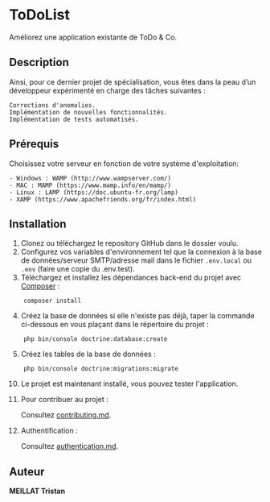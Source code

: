# ToDoList

Améliorez une application existante de ToDo & Co.

## Description

Ainsi, pour ce dernier projet de spécialisation, vous êtes dans la peau d’un développeur expérimenté en charge des tâches suivantes :
```
Corrections d'anomalies. 
Implémentation de nouvelles fonctionnalités.
Implémentation de tests automatisés.
```

## Prérequis

Choisissez votre serveur en fonction de votre système d'exploitation:

    - Windows : WAMP (http://www.wampserver.com/)
    - MAC : MAMP (https://www.mamp.info/en/mamp/)
    - Linux : LAMP (https://doc.ubuntu-fr.org/lamp)
    - XAMP (https://www.apachefriends.org/fr/index.html)

## Installation
1. Clonez ou téléchargez le repository GitHub dans le dossier voulu.
2. Configurez vos variables d'environnement tel que la connexion à la base de données/serveur SMTP/adresse mail dans le fichier `.env.local` ou `.env` (faire une copie du .env.test).
3. Téléchargez et installez les dépendances back-end du projet avec [Composer](https://getcomposer.org/download/) :
```
    composer install
```
4. Créez la base de données si elle n'existe pas déjà, taper la commande ci-dessous en vous plaçant dans le répertoire du projet :
```
    php bin/console doctrine:database:create
```
5. Créez les tables de la base de données :
```
    php bin/console doctrine:migrations:migrate
```
10. Le projet est maintenant installé, vous pouvez tester l'application.

11. Pour contribuer au projet :

    Consultez [contributing.md](https://github.com/MeillatTristan/ToDoList/blob/main/contributing.md).

12. Authentification :

    Consultez [authentication.md](https://github.com/MeillatTristan/ToDoList/blob/main/auth.md).


## Auteur

**MEILLAT Tristan**
